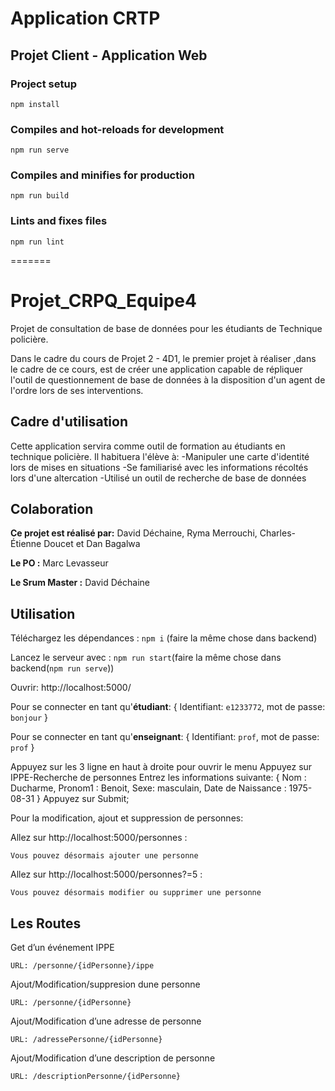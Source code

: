 # Application CRTP
## Projet Client - Application Web

### Project setup
```
npm install
```

### Compiles and hot-reloads for development
```
npm run serve
```

### Compiles and minifies for production
```
npm run build
```

### Lints and fixes files
```
npm run lint
```
=======
# Projet_CRPQ_Equipe4

Projet de consultation de base de données pour les étudiants de Technique policière.

Dans le cadre du cours de Projet 2 - 4D1, le premier projet à réaliser ,dans le cadre de ce cours, est de créer une application capable de répliquer l'outil de questionnement de base de données à la disposition d'un agent de l'ordre lors de ses interventions.

## Cadre d'utilisation
Cette application servira comme outil de formation au étudiants en technique policière. Il habituera l'élève à:
-Manipuler une carte d'identité lors de mises en situations
-Se familiarisé avec les informations récoltés lors d'une altercation
-Utilisé un outil de recherche de base de données 

## Colaboration
**Ce projet est réalisé par:** David Déchaine, Ryma Merrouchi, Charles-Étienne Doucet et Dan Bagalwa

**Le PO :** Marc Levasseur

**Le Srum Master :** David Déchaine

## Utilisation
Téléchargez les dépendances : `npm i` (faire la même chose dans backend)

Lancez le serveur avec : `npm run start`(faire la même chose dans backend(`npm run serve`))

Ouvrir: http://localhost:5000/

Pour se connecter en tant qu'**étudiant**: 
                {
                    Identifiant: `e1233772`,
                    mot de passe: `bonjour`
                }

Pour se connecter en tant qu'**enseignant**: 
                {
                    Identifiant: `prof`,
                    mot de passe: `prof`
                }

Appuyez sur les 3 ligne en haut à droite pour ouvrir le menu
Appuyez sur IPPE-Recherche de personnes
Entrez les informations suivante: 
                {
                    Nom : Ducharme,
                    Pronom1 : Benoit,
                    Sexe: masculain,
                    Date de Naissance : 1975-08-31
                }
Appuyez sur Submit;

Pour la modification, ajout et suppression de personnes:

Allez sur http://localhost:5000/personnes : 

    Vous pouvez désormais ajouter une personne

Allez sur http://localhost:5000/personnes?=5 :

    Vous pouvez désormais modifier ou supprimer une personne


## Les Routes

Get d’un événement IPPE


    URL: /personne/{idPersonne}/ippe


Ajout/Modification/suppresion dune personne


    URL: /personne/{idPersonne}


Ajout/Modification d’une adresse de personne


    URL: /adressePersonne/{idPersonne}


Ajout/Modification d’une description de personne


    URL: /descriptionPersonne/{idPersonne}
